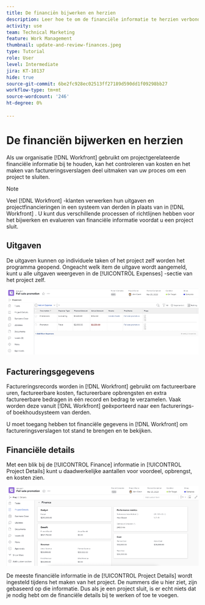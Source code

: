 ```yaml
---
title: De financiën bijwerken en herzien
description: Leer hoe te om de financiële informatie te herzien verbonden aan een project in  [!DNL  Workfront].
activity: use
team: Technical Marketing
feature: Work Management
thumbnail: update-and-review-finances.jpeg
type: Tutorial
role: User
level: Intermediate
jira: KT-10137
hide: true
source-git-commit: 6be2fc928ec02513ff27189d590dd1f09298bb27
workflow-type: tm+mt
source-wordcount: '246'
ht-degree: 0%

---
```


# De financiën bijwerken en herzien

Als uw organisatie [!DNL Workfront] gebruikt om projectgerelateerde financiële informatie bij te houden, kan het controleren van kosten en het maken van factureringsverslagen deel uitmaken van uw proces om een project te sluiten.

>[!NOTE]
>
>Veel [!DNL Workfront] -klanten verwerken hun uitgaven en projectfinancieringen in een systeem van derden in plaats van in [!DNL Workfront] . U kunt dus verschillende processen of richtlijnen hebben voor het bijwerken en evalueren van financiële informatie voordat u een project sluit.


## Uitgaven

De uitgaven kunnen op individuele taken of het project zelf worden het programma geopend. Ongeacht welk item de uitgave wordt aangemeld, kunt u alle uitgaven weergeven in de [!UICONTROL Expenses] -sectie van het project zelf.

![[!UICONTROL Expenses] sectie van een project ](assets/expense-section.png)

## Factureringsgegevens

Factureringsrecords worden in [!DNL Workfront] gebruikt om factureerbare uren, factureerbare kosten, factureerbare opbrengsten en extra factureerbare bedragen in één record en bedrag te verzamelen. Vaak worden deze vanuit [!DNL Workfront] geëxporteerd naar een facturerings- of boekhoudsysteem van derden.

U moet toegang hebben tot financiële gegevens in [!DNL Workfront] om factureringsverslagen tot stand te brengen en te bekijken.

## Financiële details

Met een blik bij de [!UICONTROL Finance] informatie in [!UICONTROL Project Details] kunt u daadwerkelijke aantallen voor voordeel, opbrengst, en kosten zien.

![ sectie van Financiën van [!UICONTROL Project Details] venster op een project ](assets/finance-section-project-details.png)

De meeste financiële informatie in de [!UICONTROL Project Details] wordt ingesteld tijdens het maken van het project. De nummers die u hier ziet, zijn gebaseerd op die informatie. Dus als je een project sluit, is er echt niets dat je nodig hebt om de financiële details bij te werken of toe te voegen.

<!---
learn more urls
Create billing records
Manage project expenses
Project finances
--->
